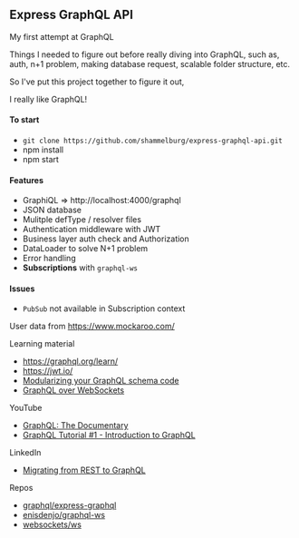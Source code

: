 ## Express GraphQL API

My first attempt at GraphQL

Things I needed to figure out before really diving into GraphQL, such as, auth, n+1 problem, making database request, scalable folder structure, etc.

So I've put this project together to figure it out,

I really like GraphQL!

#### To start
- `git clone https://github.com/shammelburg/express-graphql-api.git`
- npm install
- npm start


#### Features
- GraphiQL => http://localhost:4000/graphql
- JSON database
- Mulitple defType / resolver files
- Authentication middleware with JWT
- Business layer auth check and Authorization
- DataLoader to solve N+1 problem
- Error handling
- **Subscriptions** with `graphql-ws`

#### Issues
- `PubSub` not available in Subscription context

User data from https://www.mockaroo.com/

Learning material

- https://graphql.org/learn/
- https://jwt.io/
- [Modularizing your GraphQL schema code](https://www.apollographql.com/blog/modularizing-your-graphql-schema-code-d7f71d5ed5f2/)
- [GraphQL over WebSockets](https://the-guild.dev/blog/graphql-over-websockets)

YouTube

- [GraphQL: The Documentary](https://www.youtube.com/watch?v=783ccP__No8)
- [GraphQL Tutorial #1 - Introduction to GraphQL](https://www.youtube.com/watch?v=Y0lDGjwRYKw)

LinkedIn

- [Migrating from REST to GraphQL](https://www.linkedin.com/learning/migrating-from-rest-to-graphql/replace-rest-with-graphql)

Repos
- [graphql/express-graphql](https://github.com/graphql/express-graphql)
- [enisdenjo/graphql-ws](https://github.com/enisdenjo/graphql-ws)
- [websockets/ws](https://github.com/websockets/ws)
